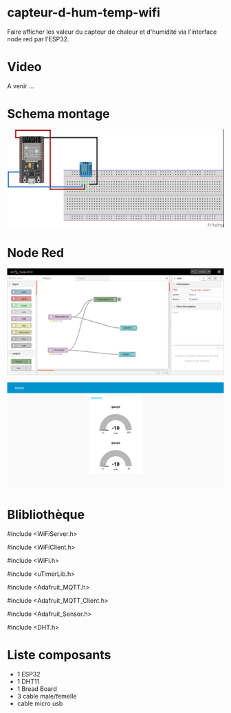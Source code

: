 # capteur-d-hum-temp-wifi

Faire afficher les valeur du capteur de chaleur et d'humidité via l'interface node red par l'ESP32.

# Video

A venir ...

# Schema montage

![schema](DHT11WIFI.jpg)

# Node Red

![schema](NODEREDHUMWIFI.png)

![schema](NODEREDGAUGE.png)



# Blibliothèque

#include <WiFiServer.h>

#include <WiFiClient.h>

#include <WiFi.h>

#include <uTimerLib.h>

#include <Adafruit_MQTT.h>

#include <Adafruit_MQTT_Client.h>

#include <Adafruit_Sensor.h>

#include <DHT.h>


# Liste composants

+ 1 ESP32
+ 1 DHT11
+ 1 Bread Board
+ 3 cable male/femelle
+ cable micro usb


